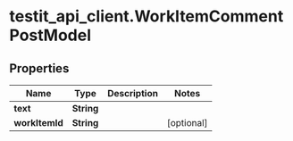 # testit_api_client.WorkItemCommentPostModel

## Properties

Name | Type | Description | Notes
------------ | ------------- | ------------- | -------------
**text** | **String** |  | 
**workItemId** | **String** |  | [optional] 


